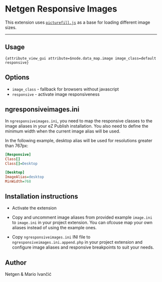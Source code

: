 Netgen Responsive Images
========================

This extension uses [`picturefill.js`](https://github.com/scottjehl/picturefill) as a base for loading different image sizes.

- - -

## Usage ##

```
{attribute_view_gui attribute=$node.data_map.image image_class=default responsive}
```

## Options ##

* `image_class` - fallback for browsers without javascript
* `responsive` - activate image responsiveness


## ngresponsiveimages.ini ##
In `ngresponsiveimages.ini`, you need to map the responsive classes to the image aliases in your eZ Publish installation. You also need to define the minimum width when the current image alias will be used.

In the following example, desktop alias will be used for resolutions greater than 767px:

```ini
[Responsive]
Class[]
Class[]=Desktop

[Desktop]
ImageAlias=desktop
MinWidth=768
```

## Installation instructions ##

* Activate the extension

* Copy and uncomment image aliases from provided example `image.ini` to `image.ini` in your project extension. You can ofcouse map your own aliases instead of using the example ones.

* Copy `ngresponsiveimages.ini` INI file to `ngresponsiveimages.ini.append.php` in your project extension and configure image aliases and responsive breakpoints to suit your needs.

## Author ##

Netgen & Mario Ivančić
